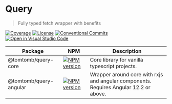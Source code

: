 # Query

> Fully typed fetch wrapper with benefits

[![Coverage](https://img.shields.io/codecov/c/github/tomtomb/query)](https://app.codecov.io/gh/TomTomB/query)
[![License](https://img.shields.io/github/license/tomtomb/query)](https://github.com/TomTomB/query/blob/main/LICENSE)
[![Conventional Commits](https://img.shields.io/badge/Conventional%20Commits-1.0.0-yellow.svg)](https://conventionalcommits.org)
[![Open in Visual Studio Code](https://open.vscode.dev/badges/open-in-vscode.svg)](https://open.vscode.dev/TomTomB/query)

| Package                | NPM                                                                                                                         | Description                                                                           |
| ---------------------- | --------------------------------------------------------------------------------------------------------------------------- | ------------------------------------------------------------------------------------- |
| @tomtomb/query-core    | [![NPM version](https://img.shields.io/npm/v/@tomtomb/query-core)](https://www.npmjs.com/package/@tomtomb/query-core)       | Core library for vanilla typescript projects.                                         |
| @tomtomb/query-angular | [![NPM version](https://img.shields.io/npm/v/@tomtomb/query-angular)](https://www.npmjs.com/package/@tomtomb/query-angular) | Wrapper around core with rxjs and angular components. Requires Angular 12.2 or above. |
